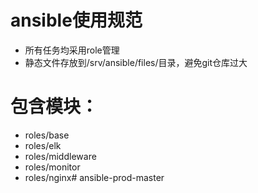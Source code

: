 # ansible使用规范
- 所有任务均采用role管理
- 静态文件存放到/srv/ansible/files/目录，避免git仓库过大

# 包含模块：
- roles/base
- roles/elk
- roles/middleware
- roles/monitor
- roles/nginx# ansible-prod-master
